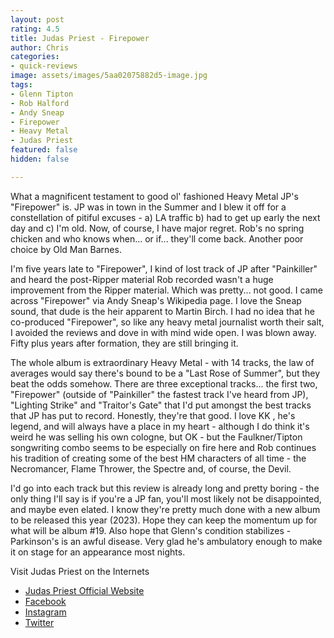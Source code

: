 ```yaml
---
layout: post
rating: 4.5
title: Judas Priest - Firepower
author: Chris
categories:
- quick-reviews
image: assets/images/5aa02075882d5-image.jpg
tags:
- Glenn Tipton
- Rob Halford
- Andy Sneap
- Firepower
- Heavy Metal
- Judas Priest
featured: false
hidden: false

---
```

What a magnificent testament to good ol' fashioned Heavy Metal JP's "Firepower" is.  JP was in town in the Summer and I blew it off for a constellation of pitiful excuses - a) LA traffic b) had to get up early the next day and c) I'm old.  Now, of course, I have major regret.  Rob's no spring chicken and who knows when... or if... they'll come back. Another poor choice by Old Man Barnes. 

I'm five years late to "Firepower", I kind of lost track of JP after "Painkiller" and heard the post-Ripper material Rob recorded wasn't a huge improvement from the Ripper material. Which was pretty... not good.   I came across "Firepower" via Andy Sneap's Wikipedia page.  I love the Sneap sound, that dude is the heir apparent to Martin Birch.  I had no idea that he co-produced "Firepower", so like any heavy metal journalist worth their salt, I avoided the reviews and dove in with mind wide open.  I was blown away.  Fifty plus years after formation, they are still bringing it. 

The whole album is extraordinary Heavy Metal - with 14 tracks, the law of averages would say there's bound to be a "Last Rose of Summer", but they beat the odds somehow.  There are three exceptional tracks... the first two, "Firepower" (outside of "Painkiller" the fastest track I've heard from JP), "Lighting Strike" and "Traitor's Gate" that I'd put amongst the best tracks that JP has put to record. Honestly, they're that good. I love KK , he's legend, and will always have a place in my heart - although I do think it's weird he was selling his own cologne, but OK - but the Faulkner/Tipton songwriting combo seems to be especially on fire here and Rob continues his tradition of creating some of the best HM characters of all time - the Necromancer, Flame Thrower, the Spectre and, of course, the Devil.  

I'd go into each track but this review is already long and pretty boring - the only thing I'll say is if you're a JP fan, you'll most likely not be disappointed, and maybe even elated.  I know they're pretty much done with a new album to be released this year (2023). Hope they can keep the momentum up for what will be album #19.  Also hope that Glenn's condition stabilizes - Parkinson's is an awful disease. Very glad he's ambulatory enough to make it on stage for an appearance most nights. 

Visit Judas Priest on the Internets

* [Judas Priest Official Website](https://www.judaspriest.com "Judas Priest Official Website")
* [Facebook](https://www.bing.com/ck/a?!&&p=75ae5ee12877c0f0JmltdHM9MTY3MzY1NDQwMCZpZ3VpZD0zY2ViN2MyYi02YWZhLTY2YjAtMmU1Mi02ZWIxNmI3ZTY3ZjUmaW5zaWQ9NTE4Mg&ptn=3&hsh=3&fclid=3ceb7c2b-6afa-66b0-2e52-6eb16b7e67f5&psq=Judas+Priest+facebook&u=a1aHR0cHM6Ly93d3cuZmFjZWJvb2suY29tL09mZmljaWFsSnVkYXNQcmllc3Qv&ntb=1 "Facebook")
* [Instagram](https://www.instagram.com/judaspriest "Instagram")
* [Twitter](https://twitter.com/judaspriest "Twitter")
